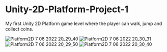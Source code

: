 # Unity-2D-Platform-Project-1
My first Unity 2D Platform game level where the player can walk, jump and collect coins.

![Platform2D 7 06 2022 20_29_40](https://user-images.githubusercontent.com/25297175/172446306-c62ab4ca-2f57-492c-8346-d27bf291ebd7.png)
![Platform2D 7 06 2022 20_30_31](https://user-images.githubusercontent.com/25297175/172446331-dbc5123b-36a8-4af7-88cd-c10f596bc337.png)
![Platform2D 7 06 2022 20_29_50](https://user-images.githubusercontent.com/25297175/172446320-44d11d27-5559-456d-9f7a-03e4c6d7edb7.png)
![Platform2D 7 06 2022 20_30_40](https://user-images.githubusercontent.com/25297175/172446328-5042ed2f-4836-4574-a4a8-d4c6f4db865e.png)
